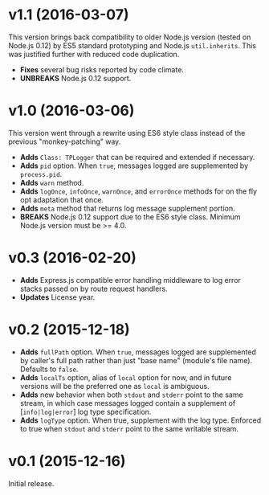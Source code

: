 # v1.1 (2016-03-07)

This version brings back compatibility to older Node.js version (tested on Node.js 0.12) by ES5 standard prototyping and Node.js `util.inherits`. This was justified further with reduced code duplication. 

* __Fixes__ several bug risks reported by code climate.
* __UNBREAKS__ Node.js 0.12 support.

# v1.0 (2016-03-06)

This version went through a rewrite using ES6 style class instead of the previous "monkey-patching" way.

* __Adds__ `Class: TPLogger` that can be required and extended if necessary.
* __Adds__ `pid` option. When `true`, messages logged are supplemented by `process.pid`.
* __Adds__ `warn` method.
* __Adds__ `logOnce`, `infoOnce`, `warnOnce`, and `errorOnce` methods for on the fly opt adaptation that once.
* __Adds__ `meta` method that returns log message supplement portion.
* __BREAKS__ Node.js 0.12 support due to the ES6 style class. Minimum Node.js version must be >= 4.0.

# v0.3 (2016-02-20)

* __Adds__ Express.js compatible error handling middleware to log error stacks passed on by route request handlers.
* __Updates__ License year.

# v0.2 (2015-12-18)

* __Adds__ `fullPath` option. When `true`, messages logged are supplemented by caller's full path rather than just "base name" (module's file name). Defaults to `false`.
* __Adds__ `localTs` option, alias of `local` option for now, and in future versions will be the preferred one as `local` is ambiguous.
* __Adds__ new behavior when both `stdout` and `stderr` point to the same stream, in which case messages logged contain a supplement of [`info|log|error`] log type specification.
* __Adds__ `logType` option. When true, supplement with the log type. Enforced to true when `stdout` and `stderr` point to the same writable stream.

# v0.1 (2015-12-16)

Initial release.
